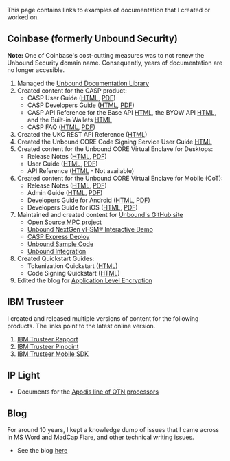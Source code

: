This page contains links to examples of documentation that I created or worked on.

## Coinbase (formerly Unbound Security)

**Note:** One of Coinbase's cost-cutting measures was to not renew the Unbound Security domain name. Consequently, years of documentation are no longer accesible.

1. Managed the [Unbound Documentation Library](https://doc.unboundsecurity.com/TechDocs/Unbound_Doc_Versions-HTML/Content/Products/UnboundDocLibrary/Technical_Document_Versions.htm)
2. Created content for the CASP product:
    - CASP User Guide ([HTML](https://doc.unboundsecurity.com/CASP/CASP_User_Guide/Content/Products/Unbound_Cover_Page.htm), [PDF](https://philamericus.github.io/portfolio/doc/Unbound%20CORE%20CASP%20User%20Guide%201.0.2106.pdf))
    - CASP Developers Guide ([HTML](https://doc.unboundsecurity.com/CASP/CASP_Developers_Guide/Content/Products/Unbound_Cover_Page.htm), [PDF](https://philamericus.github.io/portfolio/doc/Unbound%20CORE%20CASP%20Developers%20Guide%201.0.2106.pdf))
    - CASP API Reference for the Base API [HTML](https://doc.unboundsecurity.com/CASP/API/casp-base.html), the BYOW API [HTML](https://doc.unboundsecurity.com/CASP/API/casp-byow.html), and the Built-in Wallets [HTML](https://doc.unboundsecurity.com/CASP/API/casp-coin.html)
    - CASP FAQ ([HTML](https://doc.unboundsecurity.com/CASP/CASP_FAQ/Content/Products/Unbound_Cover_Page.htm), [PDF](https://philamericus.github.io/portfolio/doc/Unbound%20CORE%20CASP%20FAQ%201.4.pdf))
3. Created the UKC REST API Reference ([HTML](https://htmlpreview.github.io/?https://github.com/Philamericus/portfolio/blob/main/api/ukc/ukc-2.0.2007.html))
4. Created the Unbound CORE Code Signing Service User Guide [HTML](https://doc.unboundsecurity.com/CORE/CORE-CSS/Content/Products/Unbound_Cover_Page.htm)
5. Created content for the Unbound CORE Virtual Enclave for Desktops:
    - Release Notes ([HTML](https://doc.unboundsecurity.com/CORE-Enclave/CORE-Enclave-Release-Notes/Content/Products/Unbound_Cover_Page.htm), [PDF](https://github.com/Philamericus/portfolio/blob/main/doc/Unbound%20CORE%20Virtual%20Enclave%20Release%20Notes%201.0.2105.41070.pdf))
    - User Guide ([HTML](https://doc.unboundsecurity.com/CORE-Enclave/CORE-Enclave-User-Guide/Content/Products/Unbound_Cover_Page.htm), [PDF](https://github.com/Philamericus/portfolio/blob/main/doc/Unbound%20CORE%20Virtual%20Enclave%20User%20Guide%201.0.2105.41070.pdf))
    - API Reference ([HTML](https://doc.unboundsecurity.com/CORE-Enclave/CORE-Enclave-API/index.html) - Not available)
6. Created content for the Unbound CORE Virtual Enclave for Mobile (CoT):
    - Release Notes ([HTML](https://doc.unboundsecurity.com/CoT/CoT_Release_Notes-HTML/Content/Products/Unbound_Cover_Page.htm), [PDF](https://github.com/Philamericus/portfolio/blob/main/doc/Unbound%20CoT%20Release%20Notes%201.9.2103.39335.pdf))
    - Admin Guide ([HTML](https://doc.unboundsecurity.com/CoT/CoT_Admin_Guide/Content/Products/Unbound_Cover_Page.htm), [PDF](https://github.com/Philamericus/portfolio/blob/main/doc/Unbound%20CoT%20Admin%20Guide%201.6.1706.pdf))
	- Developers Guide for Android ([HTML](https://doc.unboundsecurity.com/CoT/CoT_Developers_Guide_for_Android/HTML/Content/Products/Unbound_Cover_Page.htm), [PDF](https://github.com/Philamericus/portfolio/blob/main/doc/Unbound%20CoT%20Developers%20Guide%20for%20Android%201.4.2007.pdf))
	- Developers Guide for iOS ([HTML](https://doc.unboundsecurity.com/CoT/CoT_Developers_Guide_for_iOS/HTML/Content/Products/Unbound_Cover_Page.htm), [PDF](https://github.com/Philamericus/portfolio/blob/main/doc/Unbound%20CoT%20Developers%20Guide%20for%20iOS%201.3.pdf))
7. Maintained and created content for [Unbound's GitHub site](https://github.com/unboundsecurity)
   - [Open Source MPC project](https://github.com/unboundsecurity/blockchain-crypto-mpc)
   - [Unbound NextGen vHSM® Interactive Demo](https://github.com/unboundsecurity/Unbound-NextGen-vHSM-Interactive-Demo)
   - [CASP Express Deploy](https://github.com/unboundsecurity/casp-express-deploy)
   - [Unbound Sample Code](https://github.com/unboundsecurity/unbound-sample-code)
   - [Unbound Integration](https://github.com/unboundsecurity/unbound-integration)
8. Created Quickstart Guides:
   - Tokenization Quickstart ([HTML](https://doc.unboundsecurity.com/CORE/CORE_Quickstart/Content/Products/CORE/Quickstart/Tokenization_Quickstart.htm))
   - Code Signing Quickstart ([HTML](https://doc.unboundsecurity.com/CORE/CORE_Quickstart/Content/Products/CORE/Quickstart/Code_Signing_Quickstart.htm))
10. Edited the blog for [Application Level Encryption](https://www.unboundsecurity.com/blog/application-level-encryption/)

## IBM Trusteer
I created and released multiple versions of content for the following products. The links point to the latest online version.
1. [IBM Trusteer Rapport](https://www.ibm.com/docs/en/trusteer-rapport)
2. [IBM Trusteer Pinpoint](https://www.ibm.com/docs/en/trusteer-pinpoint)
3. [IBM Trusteer Mobile SDK](https://www.ibm.com/docs/en/trusteer-mobile-sdk)


## IP Light

- Documents for the [Apodis line of OTN processors](http://www.tera-pass.com/index.php?dir=site&page=content&cs=5026&langpage=eng)

## Blog

For around 10 years, I kept a knowledge dump of issues that I came across in MS Word and MadCap Flare, and other technical writing issues.
   - See the blog [here](https://phlogtastic.home.blog/)
